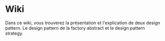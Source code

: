 # Wiki
Dans ce wiki, vous trouverez la présentation et l'explication de deux design pattern. Le design pattern de la factory abstract  et le design pattern strategy.  
